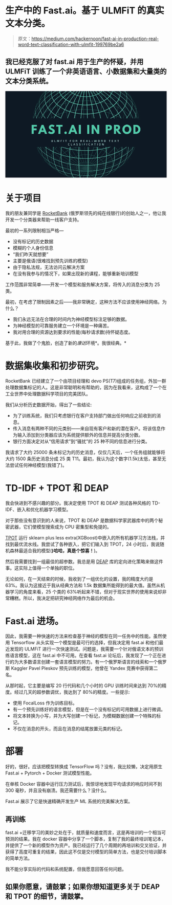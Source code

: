 # 生产中的 Fast.ai。基于 ULMFiT 的真实文本分类。

> 原文：<https://medium.com/hackernoon/fast-ai-in-production-real-word-text-classification-with-ulmfit-199769be2a6>

## 我已经克服了对 fast.ai 用于生产的怀疑，并用 ULMFiT 训练了一个非英语语言、小数据集和大量类的文本分类系统。

![](img/51cc6d05d39ebbb7500aaef8adc41417.png)

# 关于项目

我的朋友兼同学是 [RocketBank](https://rocketbank.ru) (俄罗斯领先的纯在线银行)的创始人之一，他让我开发一个分类器来帮助一线客户支持。

最初的一系列限制相当严格—

*   没有标记的历史数据
*   模糊的个人身份信息
*   “我们昨天就想要”
*   主要是俄语(很难找到预先训练的模型)
*   由于隐私法规，无法访问云解决方案
*   在没有我参与的情况下，如果出现新的课程，能够重新培训模型

工作范围非常简单——开发一个模型和服务解决方案，将传入的消息分类为 25 类。

最初，在考虑了限制因素之后——我非常确定，这种方法不应该使用神经网络。为什么？

*   我们永远无法在合理的时间内为神经模型标注足够的数据。
*   为神经模型的可靠服务建立一个环境是一种痛苦。
*   我对用合理的资源达到要求的性能(每秒请求数)持怀疑态度。

基于此，我做了个鬼脸，创造了新的*康达*环境*。我很经典。*

# 数据集收集和初步研究。

RocketBank 已经建立了一个由项目经理和 devo PS(T7)组成的任务组，外加一群处理数据集标记的人。这是非常聪明和有帮助的，因为在我看来，这构成了一个在工业世界中处理数据科学项目的完美团队。

我们从分析历史数据开始，得出了一些结论:

*   为了训练系统，我们只考虑银行在客户支持部门做出任何响应之前收到的消息。
*   传入消息有两种不同的元类别——来自现有客户和新的潜在客户。将该信息作为输入添加到分类器应该为系统提供额外的信息并提高分类分数。
*   银行方面决定对从“信用请求”到“骚扰”的 25 种不同的信息进行分类。

我请求了大约 25000 条未标记为的历史消息，仅仅几天后，一个任务组就能够将大约 1500 条历史消息分成 25 类 T11。最初，我认为这个数字(1.5k)太低，甚至无法尝试任何神经模型(我错了)。

# TD-IDF + TPOT 和 DEAP

我会快进到不感兴趣的部分。我决定使用 TPOT 和 DEAP 测试各种风格的 TD-IDF、嵌入和优化机器学习模型。

对于那些没有意识到的人来说，TPOT 和 DEAP 是数据科学家武器库中的两个秘密武器，它们使模型搜索成为 CPU 密集型和免提的。

[TPOT](https://github.com/EpistasisLab/tpot) 运行 sklearn plus less extra(XGBoost)中嵌入的所有机器学习方法栈，并找到最优流水线。我尝试了各种嵌入，把它们输入到 TPOT，24 小时后，我说随机森林最适合我的模型(**)哈哈，真是个惊喜！**)。

然后我需要找到一组最佳的超参数。我总是用 [DEAP](https://github.com/DEAP/deap) 库的定向进化策略来做这件事。这实际上值得一个单独的职位。

无论如何，在一天结束的时候，我收到了一组优化的设置，我的精度大约是 63%。我认为这接近于我从经典方法和 1.5k 数据集所能得到的最大值。虽然从机器学习的角度来看，25 个类的 63%听起来不错，但对于现实世界的使用来说却非常糟糕。所以，我决定把研究神经网络作为最后的机会。

# Fast.ai 进场。

因此，我需要一种快速的方法来检查基于神经的模型在同一任务中的性能。虽然使用 Tensorflow 从头实现一个模型是最可行的选择，但我决定用 fast.ai 和他们最近发现的 ULMFiT 进行一次快速测试。问题是，我需要一个针对俄语文本的预训练语言模型，这在 fast.ai 中不可用。在查看 fast.ai 论坛后，我发现了一个正在进行的为大多数语言创建一套语言模型的努力。有一个俄罗斯语言的线索和一个俄罗斯 Kaggler Pavel Pleskov 预先训练的模型，他曾在 Yandex 竞赛中获得第二名。

从那时起，它主要是编写 20 行代码和几个小时的 GPU 训练时间来达到 70%的精度。经过几天的超参数调优，我达到了 80%的精度。一些提示:

*   使用 FocalLoss 作为训练目标。
*   有一个预先训练好的语言模型，但是在一个没有标记的可用数据上进行微调。
*   将文本转换为小写，并为大写创建一个标记，为模糊数据创建一个特殊的标记。
*   不仅在消息的开头，而且在消息的结尾放置元类的标记。

# 部署

好的，很好。应该把模型转换成 TensorFlow 吗？没有，我比较懒，决定用原生 Fast.ai + Pytorch + Docker 测试模型性能。

在单核 Docker 容器中运行压力测试后，我惊讶地发现平均请求的响应时间不到 300 毫秒，并且没有崩溃。我还需要什么？没什么。

Fast.ai 展示了它是快速精确开发生产 ML 系统的完美解决方案。

## 再训练

fast.ai +迁移学习的美妙之处在于，就质量和速度而言，这是再培训的一个相当可预测的结果。我在 docker 容器中分享了一个脚本，复制了我的最终培训笔记本，并提供了一个新的模型作为资产。我已经运行了几个周期的再培训和交叉验证，并获得了高度可重复的结果，因此这不仅是交付模型的简单方法，也是交付培训脚本的简单方法。

我不能分享实际的代码和系统配置，但我愿意回答任何问题。

## 如果你愿意，请鼓掌；如果你想知道更多关于 DEAP 和 TPOT 的细节，请鼓掌。